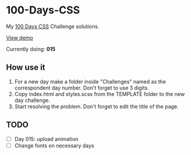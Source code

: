 # 100-Days-CSS

My [100 Days CSS](https://100dayscss.com/) Challenge solutions.

[View demo](https://jos-cabrera.github.io/100-Days-CSS/)

Currently doing: **015**

## How use it

1. For a new day make a folder inside "Challenges" named as the correspondent day number. Don't forget to use 3 digits.
2. Copy index.html and styles.scss from the TEMPLATE folder to the new day challenge.
3. Start resolving the problem. Don't forget to edit the title of the page.

## TODO

- [ ] Day 015: upload animation
- [ ] Change fonts on necessary days
